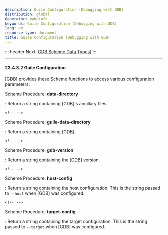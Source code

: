 ```yaml
---
description: Guile Configuration (Debugging with GDB)
distribution: global
Generator: makeinfo
keywords: Guile Configuration (Debugging with GDB)
lang: en
resource-type: document
title: Guile Configuration (Debugging with GDB)
---
```

::: header
Next: [GDB Scheme Data Types](GDB-Scheme-Data-Types.html#GDB-Scheme-Data-Types)]
:::

---

#### 23.4.3.2 Guile Configuration

[GDB] provides these Scheme functions to access various configuration parameters.

Scheme Procedure: **data-directory**

:   Return a string containing [GDB]'s ancillary files.

```
<!-- -->
```

Scheme Procedure: **guile-data-directory**

:   Return a string containing [GDB].

```
<!-- -->
```

Scheme Procedure: **gdb-version**

:   Return a string containing the [GDB] version.

```
<!-- -->
```

Scheme Procedure: **host-config**

:   Return a string containing the host configuration. This is the string passed to `--host` when [GDB] was configured.

```
<!-- -->
```

Scheme Procedure: **target-config**

:   Return a string containing the target configuration. This is the string passed to `--target` when [GDB] was configured.
